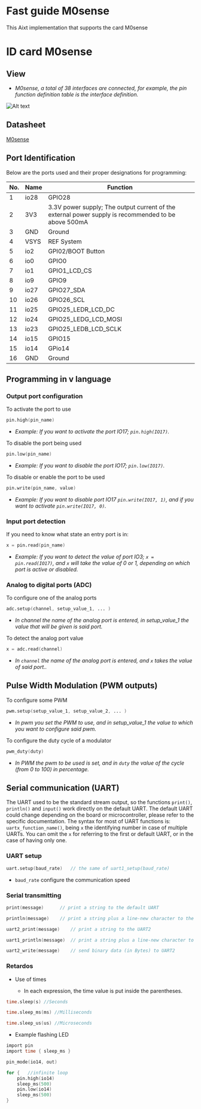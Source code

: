 # **Fast guide M0sense**
This Aixt implementation that supports the card  M0sense

# **ID card M0sense**

## View
* *M0sense, a total of 38 interfaces are connected, for example, the pin function definition table is the interface definition.*

![Alt text](Picture/M0sense.jpg)

## Datasheet
[M0sense](https://dl.sipeed.com/shareURL/Maix-Zero/M0sense/1_Specification)

## Port Identification
Below are the ports used and their proper designations for programming:

| No. | Name | Function                                                                                            |
| --- | ---- | --------------------------------------------------------------------------------------------------- |
| 1   | io28 | GPIO28                                                                                              |
| 2   | 3V3  | 3.3V power supply; The output current of the external power supply is recommended to be above 500mA |
| 3   | GND  | Ground                                                                                              |
| 4   | VSYS | REF System                                                                                          |
| 5   | io2  | GPI02/BOOT Button                                                                                   |
| 6   | io0  | GPIO0                                                                                               |
| 7   | io1  | GPIO1_LCD_CS                                                                                        |
| 8   | io9  | GPIO9                                                                                               |
| 9   | io27 | GPIO27_SDA                                                                                          |
| 10  | io26 | GPIO26_SCL                                                                                          |
| 11  | io25 | GPIO25_LEDR_LCD_DC                                                                                  |
| 12  | io24 | GPIO25_LEDG_LCD_MOSI                                                                                |
| 13  | io23 | GPIO25_LEDB_LCD_SCLK                                                                                |
| 14  | io15 | GPIO15                                                                                              |
| 15  | io14 | GPio14                                                                                              |
| 16  | GND  | Ground                                                                                              |

## Programming in v language

### Output port configuration

To activate the port to use
```v
pin.high(pin_name)
```
* *Example: If you want to activate the port IO17;  `pin.high(IO17)`.*

To disable the port being used
```v
pin.low(pin_name)
```
* *Example: If you want to disable the port IO17;  `pin.low(IO17)`.*

To disable or enable the port to be used

```v
pin.write(pin_name, value)
```
* *Example: If you want to disable port IO17 `pin.write(IO17, 1)`, and if you want to activate  `pin.write(IO17, 0)`.*

### Input port detection

If you need to know what state an entry port is in:
```v
x = pin.read(pin_name)
```

* *Example: If you want to detect the value of port IO3; `x = pin.read(IO17)`, and `x` will take the value of 0 or 1, depending on which port is active or disabled.*

### Analog to digital ports (ADC)

To configure one of the analog ports
```v
adc.setup(channel, setup_value_1, ... )
```
* *In channel the name of the analog port is entered, in setup_value_1 the value that will be given is said port.*

To detect the analog port value
```v
x = adc.read(channel)
```
* *In `channel` the name of the analog port is entered, and `x` takes the value of said port..*

## Pulse Width Modulation (PWM outputs)

To configure some PWM
```v
pwm.setup(setup_value_1, setup_value_2, ... )
```
* *In pwm you set the PWM to use, and in setup_value_1 the value to which you want to configure said pwm.*


To configure the duty cycle of a modulator
```v
pwm_duty(duty)
```
* *In PWM the pwm to be used is set, and in `duty` the value of the cycle (from 0 to 100) in percentage.*

## Serial communication (UART)

The UART used to be the standard stream output, so the functions `print()`, `println()` and `input()` work directly on the default UART. The default UART could change depending on the board or microcontroller, please refer to the specific documentation. The syntax for most of UART functions is: `uartx_function_name()`, being `x` the identifying number in case of multiple UARTs. You can omit the `x` for referring to the first or default UART, or in the case of having only one.  

### UART setup

```v
uart.setup(baud_rate)   // the same of uart1_setup(baud_rate)
```
- `baud_rate` configure the communication speed

### Serial transmitting
```v
print(message)      // print a string to the default UART
```
```v
println(message)    // print a string plus a line-new character to the default UART
```
```v
uart2_print(message)    // print a string to the UART2
```
```v
uart1_println(message)  // print a string plus a line-new character to the UART1
```
```v
uart2_write(message)    // send binary data (in Bytes) to UART2
```

### Retardos

* Use of times

    * In each expression, the time value is put inside the parentheses.
```v
time.sleep(s) //Seconds
```
```v
time.sleep_ms(ms) //Milliseconds
```
```v
time.sleep_us(us) //Microseconds
```

* Example flashing LED

```v
import pin
import time { sleep_ms }

pin_mode(io14, out)

for {   //infinite loop
    pin.high(io14)
    sleep_ms(500)
    pin.low(io14)
    sleep_ms(500)
}
```